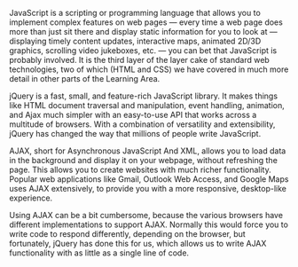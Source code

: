 JavaScript is a scripting or programming language that allows you to implement complex features on web pages — every time a web page does more than just sit there and display static information for you to look at — displaying timely content updates, interactive maps, animated 2D/3D graphics, scrolling video jukeboxes, etc. — you can bet that JavaScript is probably involved. It is the third layer of the layer cake of standard web technologies, two of which (HTML and CSS) we have covered in much more detail in other parts of the Learning Area.

jQuery is a fast, small, and feature-rich JavaScript library. It makes things like HTML document traversal and manipulation, event handling, animation, and Ajax much simpler with an easy-to-use API that works across a multitude of browsers. With a combination of versatility and extensibility, jQuery has changed the way that millions of people write JavaScript.

AJAX, short for Asynchronous JavaScript And XML, allows you to load data in the background and display it on your webpage, without refreshing the page. This allows you to create websites with much richer functionality. Popular web applications like Gmail, Outlook Web Access, and Google Maps uses AJAX extensively, to provide you with a more responsive, desktop-like experience.

Using AJAX can be a bit cumbersome, because the various browsers have different implementations to support AJAX. Normally this would force you to write code to respond differently, depending on the browser, but fortunately, jQuery has done this for us, which allows us to write AJAX functionality with as little as a single line of code.
